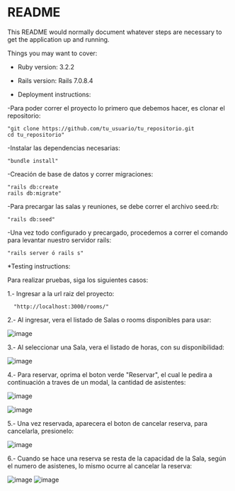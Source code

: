 # README

This README would normally document whatever steps are necessary to get the
application up and running.

Things you may want to cover:

* Ruby version: 3.2.2

* Rails version: Rails 7.0.8.4

* Deployment instructions:

-Para poder correr el proyecto lo primero que debemos hacer, es clonar el repositorio:

    "git clone https://github.com/tu_usuario/tu_repositorio.git
    cd tu_repositorio"

-Instalar las dependencias necesarias:
     
    "bundle install"

-Creación de base de datos y correr migraciones:

    "rails db:create
    rails db:migrate"

-Para precargar las salas y reuniones, se debe correr el archivo seed.rb:

    "rails db:seed"

-Una vez todo configurado y precargado, procedemos a correr el comando para levantar nuestro servidor rails:

    "rails server ó rails s"

*Testing instructions:

Para realizar pruebas, siga los siguientes casos:

1.- Ingresar a la url raiz del proyecto:

      "http://localhost:3000/rooms/"

2.- Al ingresar, vera el listado de Salas o rooms disponibles para usar:

  ![image](https://github.com/user-attachments/assets/f470333b-39ea-4e93-b67f-bd068e627df5)


3.- Al seleccionar una Sala, vera el listado de horas, con su disponibilidad:
      
  ![image](https://github.com/user-attachments/assets/cf2125a4-27e3-4b05-af4a-d322b8c3a1a4)

  

4.- Para reservar, oprima el boton verde "Reservar", el cual le pedira a continuación a traves de un modal, la cantidad de       asistentes:
      
  ![image](https://github.com/user-attachments/assets/755e51a7-39d5-4769-b2e5-c3a8da3ceb11)
  
  ![image](https://github.com/user-attachments/assets/7bd4b95e-4e17-448a-bdab-6a31d4d405e1)


5.- Una vez reservada, aparecera el boton de cancelar reserva, para cancelarla, presionelo:
      
  ![image](https://github.com/user-attachments/assets/4cf3432d-034f-430a-b6b4-708088033191)


6.- Cuando se hace una reserva se resta de la capacidad de la Sala, según el numero de asistenes, lo mismo ocurre al       cancelar la reserva:

  ![image](https://github.com/user-attachments/assets/0fc035e8-3a1f-40a8-a790-7ef2ff7b2fbd)
  ![image](https://github.com/user-attachments/assets/2c388ed8-ea2a-4374-9749-9152f700ff89)




